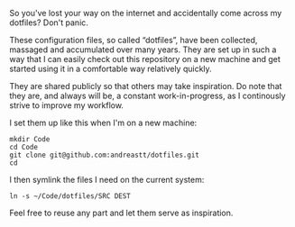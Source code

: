 So you've lost your way on the internet
and accidentally come across my dotfiles?
Don't panic.

These configuration files, so called “dotfiles”,
have been collected, massaged and accumulated over many years.
They are set up in such a way that I can easily check out
this repository on a new machine
and get started using it in a comfortable way relatively quickly.

They are shared publicly so that others may take inspiration.
Do note that they are, and always will be, a constant work-in-progress,
as I continously strive to improve my workflow.

I set them up like this when I'm on a new machine:

```
mkdir Code
cd Code
git clone git@github.com:andreastt/dotfiles.git
cd
```

I then symlink the files I need on the current system:

```
ln -s ~/Code/dotfiles/SRC DEST
```

Feel free to reuse any part and let them serve as inspiration.
